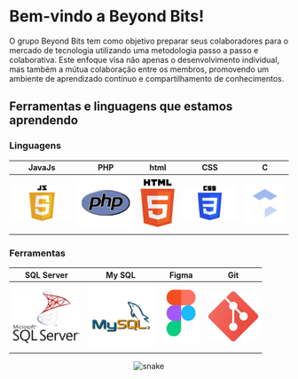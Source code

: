 

# Bem-vindo a Beyond Bits!

O grupo Beyond Bits tem como objetivo preparar seus colaboradores para o mercado de tecnologia utilizando uma metodologia passo a passo e colaborativa. Este enfoque visa não apenas o desenvolvimento individual, mas também a mútua colaboração entre os membros, promovendo um ambiente de aprendizado contínuo e compartilhamento de conhecimentos.

## Ferramentas e linguagens que estamos aprendendo

<div>

### Linguagens 
| JavaJs | PHP | html | CSS |  C  |
|--------|-----|------|-----|-----|
| <img src="https://github.com/bryansf94/bryansf94/blob/main/img/JavaJs.png" alt=" " width="120">| <img src="https://github.com/bryansf94/bryansf94/blob/main/img/PHP.png" alt=" " width="120">| <img src="https://github.com/bryansf94/bryansf94/blob/main/img/HTML.png" alt=" " width="70">|  <img src="https://github.com/bryansf94/bryansf94/blob/main/img/CSS.png" alt=" " width="120">| <img src="https://github.com/beyondBitsLtda/beyond/blob/main/img/3765627-removebg-preview.png" alt=" " width="90">|

### Ferramentas 
| SQL Server | My SQL | Figma | Git|
|------------|--------|-------|----|
| <img src="https://github.com/bryansf94/bryansf94/blob/main/img/sql%20server.png" alt=" " width="120">| <img src="https://github.com/bryansf94/bryansf94/blob/main/img/MYSQL.png" alt=" " width="120">| <img src="https://github.com/bryansf94/bryansf94/blob/main/img/FIGMA.png" alt=" " width="70">|  <img src="https://github.com/bryansf94/bryansf94/blob/main/img/GIT.png" alt=" " width="90">|


<p align="center">
 <img width="1000" src="img/github-snake.svg" alt="snake"/>
</p>


